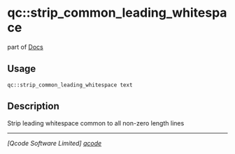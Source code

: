 qc::strip_common_leading_whitespace
===================================

part of [Docs](.)

Usage
-----
`qc::strip_common_leading_whitespace text`

Description
-----------
Strip leading whitespace common to all non-zero length lines

----------------------------------
*[Qcode Software Limited] [qcode]*

[qcode]: http://www.qcode.co.uk "Qcode Software"